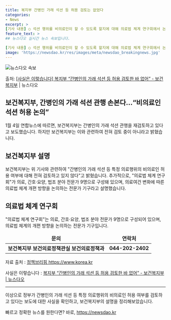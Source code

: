 ```yaml
---
title: 복지부 간병인 가래 석션 등 허용 검토는 없었다
categories:
- News
excerpt: >
[기사 내용] ○ 석션 행위를 비의료인이 할 수 있도록 할지에 대해 의료법 체계 연구회에서 논의하고 있다고 …
feature_text: >
## 뉴스다오 실시간 뉴스 속보입니다.

[기사 내용] ○ 석션 행위를 비의료인이 할 수 있도록 할지에 대해 의료법 체계 연구회에서 논의하고 있다고 …
image: 'https://newsdao.kr/res/images/meta/newsdao_breakingnews.jpg'
---
```


![뉴스다오 속보](https://newsdao.kr/res/images/meta/newsdao_breakingnews.jpg)

<p>출처: <a href="https://newsdao.kr/2939" rel="dofollow">[사실은 이렇습니다] 복지부 “간병인의 가래 석션 등 허용 검토한 바 없어” - 보건복지부</a> | 뉴스다오</p>

<h2>보건복지부, 간병인의 가래 석션 관행 손본다…“비의료인 석션 허용 논의”</h2>
<p data-ke-size="size16">1월 4일 연합뉴스에 따르면, 보건복지부는 간병인의 가래 석션 관행을 재검토하고 있다고 보도했습니다. 하지만 보건복지부는 이와 관련하여 전혀 검토 중이 아니라고 밝혔습니다.</p>
<h2>보건복지부 설명</h2>
<p data-ke-size="size16">보건복지부는 위 기사와 관련하여 "간병인의 가래 석션 등 특정 의료행위의 비의료인 허용 여부에 대해 전혀 검토하고 있지 않다"고 밝혔습니다. 추가적으로, "의료법 체계 연구회"가 의료, 간호·요양, 법조 분야 전문가 9명으로 구성돼 있으며, 의료여건 변화에 따른 의료법 체계 개편 방향을 논의하는 전문가 기구라고 설명했습니다.</p>
<h2>의료법 체계 연구회</h2>
<p data-ke-size="size16">"의료법 체계 연구회"는 의료, 간호·요양, 법조 분야 전문가 9명으로 구성되어 있으며, 의료법 체계의 개편 방향을 논의하는 전문가 기구입니다.</p>
<table>
<thead>
<tr>
<td style="text-align: center; height: 17px;"><b>문의</b></td>
<td style="text-align: center; height: 17px;"><b>연락처</b></td>
</tr>
</thead>
<tbody>
<tr>
<td style="text-align: center; height: 17px;"><b>보건복지부 보건의료정책관실 보건의료정책과</b></td>
<td style="text-align: center; height: 17px;"><b>044-202-2402</b></td>
</tr>
</tbody>
</table>
<p>자료 출처 : <a target="_blank" href="https://https://www.korea.kr/detail.do?newsId=148904829">정책브리핑 https://www.korea.kr</a></p>
<p>사실은 이렇습니다 : <a target="_blank" href="https://newsdao.kr/2939">복지부 “간병인의 가래 석션 등 허용 검토한 바 없어” - 보건복지부 | 뉴스다오</a></p>
<hr>
<p data-ke-size="size16">이상으로 정부가 간병인의 가래 석션 등 특정 의료행위의 비의료인 허용 여부를 검토하고 있다는 보도에 대한 사실을 확인하고, 보건복지부의 설명을 정리해보았습니다. </p> 

빠르고 정확한 뉴스를 원한다면? 바로, <a href="https://newsdao.kr" rel="dofollow">https://newsdao.kr</a>


    
